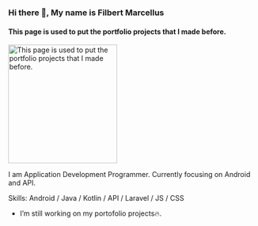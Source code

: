 ### Hi there 👋, My name is Filbert Marcellus
#### This page is used to put the portfolio projects that I made before.
<img src="https://drive.google.com/uc?id=1wrM0pnRt9ekLYGTzIzxWWDJ-VYBC_t5F" alt="This page is used to put the portfolio projects that I made before." width="220px" height="240px">

I am Application Development Programmer. Currently focusing on Android and API.

Skills: Android / Java / Kotlin / API / Laravel / JS / CSS

- I’m still working on my portofolio projects🔥. 

